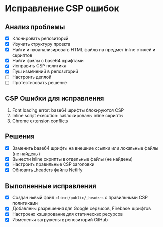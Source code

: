 # Исправление CSP ошибок

## Анализ проблемы
- [x] Клонировать репозиторий
- [x] Изучить структуру проекта
- [x] Найти и проанализировать HTML файлы на предмет inline стилей и скриптов
- [x] Найти файлы с base64 шрифтами
- [x] Исправить CSP политики
- [x] Пуш изменений в репозиторий
- [ ] Настроить деплой
- [ ] Протестировать решение

## CSP Ошибки для исправления
1. Font loading error: base64 шрифты блокируются CSP
2. Inline script execution: заблокированы inline скрипты
3. Chrome extension conflicts

## Решения
- [x] Заменить base64 шрифты на внешние ссылки или локальные файлы (не найдены)
- [x] Вынести inline скрипты в отдельные файлы (не найдены)
- [x] Настроить правильные CSP заголовки
- [x] Обновить _headers файл в Netlify

## Выполненные исправления
- [x] Создан новый файл `client/public/_headers` с правильными CSP политиками
- [x] Добавлены разрешения для Google сервисов, Firebase, шрифтов
- [x] Настроено кэширование для статических ресурсов
- [x] Изменения загружены в репозиторий GitHub

